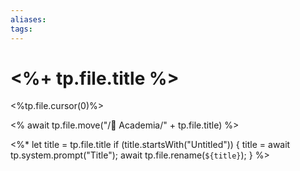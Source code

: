```yaml
---
aliases:
tags:
---
```

# <%+ tp.file.title %>
<%tp.file.cursor(0)%>

<% await tp.file.move("/🌴 Academia/" + tp.file.title) %>

<%*
  let title = tp.file.title
  if (title.startsWith("Untitled")) {
    title = await tp.system.prompt("Title");
    await tp.file.rename(`${title}`);
  } 
%>